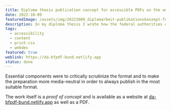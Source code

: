 ```yaml
---
title: Diploma thesis publication concept for accessible PDFs on the websites of the federal authorities
date: 2022-10-09
featuredImage: /assets/img/20221009_diplomarbeit-publikationskonzept-fuer-barrierefreie-pdfs-auf-den-webseiten-der-bundesbehoerden.png
description: In my diploma thesis I wrote how the federal authorities can improve the accessibility of their PDFs.
tags:
  - accessibility
  - content
  - print-css
  - webdev
featured: true
weblink: https://da-bfpdf-bund.netlify.app
status: done
---
```

Essential components were to critically scrutinize the format and to make the preparation more media-neutral in order to always publish in the most suitable format.

The work itself is a *proof of concept* and is available as a website at [da-bfpdf-bund.netlify.app](https://da-bfpdf-bund.netlify.app/) as well as a PDF.

